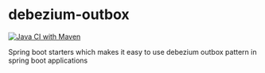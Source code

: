# debezium-outbox
[![Java CI with Maven](https://github.com/karim-elngr/debezium-outbox/actions/workflows/maven.yml/badge.svg)](https://github.com/karim-elngr/debezium-outbox/actions/workflows/maven.yml)

Spring boot starters which makes it easy to use debezium outbox pattern in spring boot applications
